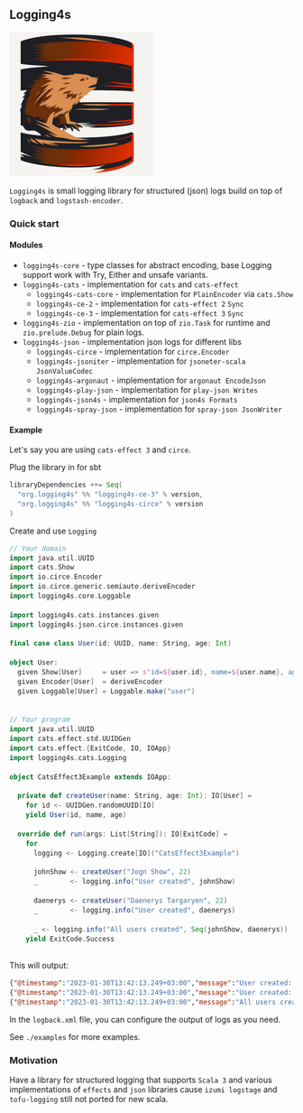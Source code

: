 ## Logging4s

<img width="256px" height="256px" src="logos/logging4s_logo_white.png"/>

`Logging4s` is small logging library for structured (json) logs build on top of `logback` and `logstash-encoder`.

### Quick start

#### Modules

* `logging4s-core` - type classes for abstract encoding, base Logging support work with Try, Either and unsafe variants.
* `logging4s-cats` - implementation for `cats` and `cats-effect`
    * `logging4s-cats-core` - implementation for `PlainEncoder` via `cats.Show`
    * `logging4s-ce-2` - implementation for `cats-effect 2` `Sync`
    * `logging4s-ce-3` - implementation for `cats-effect 3` `Sync`
* `logging4s-zio` - implementation on top of `zio.Task` for runtime and `zio.prelude.Debug` for plain logs.
* `logging4s-json` - implementation json logs for different libs
    * `logging4s-circe` - implementation for `circe.Encoder`
    * `logging4s-jsoniter` - implementation for `jsoneter-scala JsonValueCodec`
    * `logging4s-argonaut` - implementation for `argonaut EncodeJson`
    * `logging4s-play-json` - implementation for `play-json Writes`
    * `logging4s-json4s` - implementation for `json4s Formats`
    * `logging4s-spray-json` - implementation for `spray-json JsonWriter`

#### Example

Let's say you are using `cats-effect 3` and `circe`.

Plug the library in for sbt
```scala
libraryDependencies ++= Seq(
  "org.logging4s" %% "logging4s-ce-3" % version,
  "org.logging4s" %% "logging4s-circe" % version
)
```

Create and use `Logging`

```scala
// Your domain
import java.util.UUID
import cats.Show
import io.circe.Encoder
import io.circe.generic.semiauto.deriveEncoder
import logging4s.core.Loggable

import logging4s.cats.instances.given
import logging4s.json.circe.instances.given

final case class User(id: UUID, name: String, age: Int)

object User:
  given Show[User]     = user => s"id=${user.id}, name=${user.name}, age=${user.age}"
  given Encoder[User]  = deriveEncoder
  given Loggable[User] = Loggable.make("user")


// Your program
import java.util.UUID
import cats.effect.std.UUIDGen
import cats.effect.{ExitCode, IO, IOApp}
import logging4s.cats.Logging

object CatsEffect3Example extends IOApp:

  private def createUser(name: String, age: Int): IO[User] =
    for id <- UUIDGen.randomUUID[IO]
    yield User(id, name, age)

  override def run(args: List[String]): IO[ExitCode] =
    for
      logging <- Logging.create[IO]("CatsEffect3Example")

      johnShow <- createUser("Jogn Show", 22)
      _        <- logging.info("User created", johnShow)
    
      daenerys <- createUser("Daenerys Targaryen", 22)
      _        <- logging.info("User created", daenerys)
    
      _ <- logging.info("All users created", Seq(johnShow, daenerys))
    yield ExitCode.Success
    
```

This will output:
```json
{"@timestamp":"2023-01-30T13:42:13.249+03:00","message":"User created: user -> (id=5db8c5e2-6275-437a-bca8-1ad8cd84fbd8, name=Jogn Show, age=22)","name":"CatsEffect3Example","level":"INFO","user":{"id":"5db8c5e2-6275-437a-bca8-1ad8cd84fbd8","name":"Jogn Show","age":22}}
{"@timestamp":"2023-01-30T13:42:13.249+03:00","message":"User created: user -> (id=c5e4bd53-abd8-4922-bcd2-5e40322e6b9b, name=Daenerys Targaryen, age=22)","name":"CatsEffect3Example","level":"INFO","user":{"id":"c5e4bd53-abd8-4922-bcd2-5e40322e6b9b","name":"Daenerys Targaryen","age":22}}
{"@timestamp":"2023-01-30T13:42:13.249+03:00","message":"All users created: users -> ([id=5db8c5e2-6275-437a-bca8-1ad8cd84fbd8, name=Jogn Show, age=22,id=c5e4bd53-abd8-4922-bcd2-5e40322e6b9b, name=Daenerys Targaryen, age=22])","name":"CatsEffect3Example","level":"INFO","users":[{"id":"5db8c5e2-6275-437a-bca8-1ad8cd84fbd8","name":"Jogn Show","age":22},{"id":"c5e4bd53-abd8-4922-bcd2-5e40322e6b9b","name":"Daenerys Targaryen","age":22}]}

```

In the `logback.xml` file, you can configure the output of logs as you need.

See `./examples` for more examples.

### Motivation

Have a library for structured logging that supports `Scala 3` and various implementations of `effects` and `json` libraries
cause `izumi logstage` and `tofu-logging` still not ported for new scala.